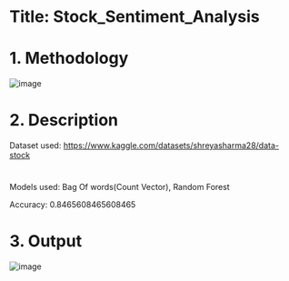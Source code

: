 # Title:  Stock_Sentiment_Analysis



# 1. Methodology 
![image](https://github.com/Shreya2876/Credit-Fraud_Detection/assets/122904598/350dc896-88f7-4570-8259-496f8cc37cca)


# 2. Description
Dataset used: https://www.kaggle.com/datasets/shreyasharma28/data-stock
#
Models used: Bag Of words(Count Vector), Random Forest

Accuracy: 0.8465608465608465


# 3. Output
![image](https://github.com/Shreya2876/Stock_Sentiment_Analysis/assets/122904598/1e7a420e-a363-4c01-906c-de0b1a7fbcfa)


